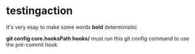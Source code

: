 # testingaction
It's very esay to make some words **bold** 
determinisitic

**git config core.hooksPath hooks/** 
must run this git config command to use the pre-commit hook
